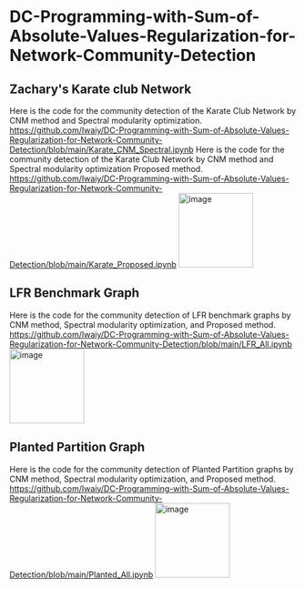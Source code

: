 # DC-Programming-with-Sum-of-Absolute-Values-Regularization-for-Network-Community-Detection


## Zachary's Karate club Network
Here is the code for the community detection of the Karate Club Network by CNM method and Spectral modularity optimization.
https://github.com/Iwaiy/DC-Programming-with-Sum-of-Absolute-Values-Regularization-for-Network-Community-Detection/blob/main/Karate_CNM_Spectral.ipynb
Here is the code for the community detection of the Karate Club Network by CNM method and Spectral modularity optimization Proposed method.
https://github.com/Iwaiy/DC-Programming-with-Sum-of-Absolute-Values-Regularization-for-Network-Community-Detection/blob/main/Karate_Proposed.ipynb
<img width="131" alt="image" src="https://github.com/Iwaiy/DC-Programming-with-Sum-of-Absolute-Values-Regularization-for-Network-Community-Detection/assets/98382027/7229ddb7-cda1-4286-ba0e-259eacceeb95">

## LFR Benchmark Graph
Here is the code for the community detection of LFR benchmark graphs by CNM method, Spectral modularity optimization, and Proposed method.
https://github.com/Iwaiy/DC-Programming-with-Sum-of-Absolute-Values-Regularization-for-Network-Community-Detection/blob/main/LFR_All.ipynb
<img width="131" alt="image" src="https://github.com/Iwaiy/DC-Programming-with-Sum-of-Absolute-Values-Regularization-for-Network-Community-Detection/assets/98382027/aa8ed945-ca28-4bda-89d8-9c8190003886">

## Planted Partition Graph
Here is the code for the community detection of Planted Partition graphs by CNM method, Spectral modularity optimization, and Proposed method.
https://github.com/Iwaiy/DC-Programming-with-Sum-of-Absolute-Values-Regularization-for-Network-Community-Detection/blob/main/Planted_All.ipynb
<img width="131" alt="image" src="https://github.com/Iwaiy/DC-Programming-with-Sum-of-Absolute-Values-Regularization-for-Network-Community-Detection/assets/98382027/1234117d-18ec-4a73-b327-c31bc08339e7">

